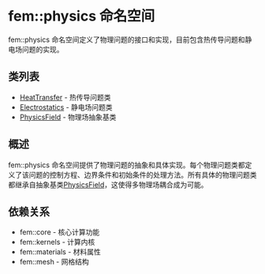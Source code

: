 # fem::physics 命名空间

fem::physics 命名空间定义了物理问题的接口和实现，目前包含热传导问题和静电场问题的实现。

## 类列表

- [HeatTransfer](classes/HeatTransfer.md) - 热传导问题类
- [Electrostatics](classes/Electrostatics.md) - 静电场问题类
- [PhysicsField](classes/PhysicsField.md) - 物理场抽象基类

## 概述

fem::physics 命名空间提供了物理问题的抽象和具体实现。每个物理问题类都定义了该问题的控制方程、边界条件和初始条件的处理方法。所有具体的物理问题类都继承自抽象基类[PhysicsField](classes/PhysicsField.md)，这使得多物理场耦合成为可能。

## 依赖关系

- fem::core - 核心计算功能
- fem::kernels - 计算内核
- fem::materials - 材料属性
- fem::mesh - 网格结构